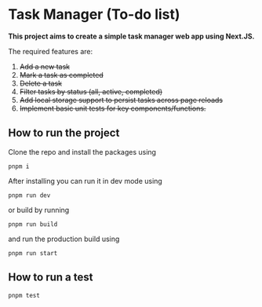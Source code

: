 # Task Manager (To-do list)

**This project aims to create a simple task manager web app using Next.JS.**

The required features are:

1. ~~Add a new task~~
2. ~~Mark a task as completed~~
3. ~~Delete a task~~
4. ~~Filter tasks by status (all, active, completed)~~
5. ~~Add local storage support to persist tasks across page reloads~~
6. ~~Implement basic unit tests for key components/functions.~~

## How to run the project

Clone the repo and install the packages using

```
pnpm i
```

After installing you can run it in dev mode using

```
pnpm run dev
```

or build by running

```
pnpm run build
```

and run the production build using

```
pnpm run start
```

## How to run a test

```
pnpm test
```
